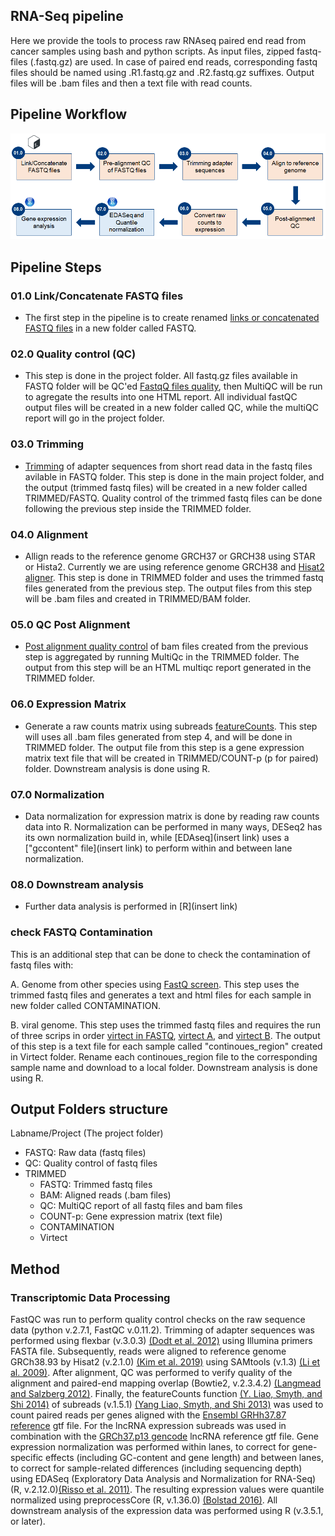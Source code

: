 ## RNA-Seq pipeline
Here we provide the tools to process raw RNAseq paired end read from cancer samples using bash and python scripts. As input files, zipped fastq-files (.fastq.gz) are used. In case of paired end reads, corresponding fastq files should be named using .R1.fastq.gz and .R2.fastq.gz suffixes. Output files will be .bam files and then a text file with read counts.

## Pipeline Workflow
![RNAseq Pipeline](/Figures/RNAseq_pipeline.png)

## Pipeline Steps
### 01.0 Link/Concatenate FASTQ files
- The first step in the pipeline is to create renamed [links or concatenated FASTQ files](/Scripts/RNAseq/01.0%20-%20Linking_Concatenate%20FASTQ/find.fastq.files.sh) in a new folder called FASTQ. 

### 02.0 Quality control (QC)
- This step is done in the project folder. All fastq.gz files available in FASTQ folder will be QC'ed [FastqQ files quality](/Scripts/RNAseq/02.0%20-%20Quality%20Control%20(QC)/fastqc.HPC.sh), then MultiQC will be run to agregate the results into one HTML report. All individual fastQC output files will be created in a new folder called QC, while the multiQC report will go in the project folder. 

### 03.0 Trimming
- [Trimming](/Scripts/RNAseq/03.0%20-%20Trimming/trimming.fastq.HPC.sh) of adapter sequences from short read data in the fastq files avilable in FASTQ folder. This step is done in the main project folder, and the output (trimmed fastq files) will be created in a new folder called TRIMMED/FASTQ. Quality control of the trimmed fastq files can be done following the previous step inside the TRIMMED folder.

### 04.0 Alignment
- Allign reads to the reference genome GRCH37 or GRCH38 using STAR or Hista2. Currently we are using reference genome GRCH38 and [Hisat2 aligner](/Scripts/RNAseq/04.0%20-%20Alignment/align.fastq.hisat2.sh). This step is done in TRIMMED folder and uses the trimmed fastq files generated from the previous step. The output files from this step will be .bam files and created in TRIMMED/BAM folder. 

### 05.0 QC Post Alignment 
- [Post alignment quality control](/Scripts/RNAseq/05.0%20-%20QC%20Post-Alignment/README.md) of bam files created from the previous step is aggregated by running MultiQc in the TRIMMED folder. The output from this step will be an HTML multiqc report generated in the TRIMMED folder. 

### 06.0 Expression Matrix
- Generate a raw counts matrix using subreads [featureCounts](/Scripts/RNAseq/06.0%20-%20Expression%20Matrix/subreads.create.matrix.trimmed.HPC.sh). This step will uses all .bam files generated from step 4, and will be done in TRIMMED folder. The output file from this step is a gene expression matrix text file that will be created in TRIMMED/COUNT-p (p for paired) folder. Downstream analysis is done using R. 

### 07.0 Normalization 
- Data normalization for expression matrix is done by reading raw counts data into R. Normalization can be performed in many ways, DESeq2 has its own normalization build in, while [EDAseq](insert link) uses a ["gccontent" file](insert link) to perform within and between lane normalization.

### 08.0 Downstream analysis
- Further data analysis is performed in [R](insert link)

### check FASTQ Contamination
This is an additional step that can be done to check the contamination of fastq files with:

A. Genome from other species using [FastQ screen](/Scripts/RNAseq/Check%20FASTQ%20Contamination/01.0%20-%20FASTQ%20Screen/fastq_screen_HPC.sh).
This step uses the trimmed fastq files and generates a text and html files for each sample in new folder called CONTAMINATION.  

B. viral genome. This step uses the trimmed fastq files and requires the run of three scrips in order [virtect in FASTQ](/Scripts/RNAseq/Check%20FASTQ%20Contamination/02.0%20-%20Virtect/0.1%20-%20Virtect_on_FASTQ_files.sh), [virtect A](/Scripts/RNAseq/Check%20FASTQ%20Contamination/02.0%20-%20Virtect/0.2%20-%20Virtect.fix.A.sh), and [virtect B](/Scripts/RNAseq/Check%20FASTQ%20Contamination/02.0%20-%20Virtect/0.3%20-%20Virtect.fix.B.sh). The output of this step is a text file for each sample called "continoues_region" created in Virtect folder. Rename each continoues_region file to the corresponding sample name and download to a local folder. Downstream analysis is done using R.

## Output Folders structure
Labname/Project (The project folder)
- FASTQ: Raw data (fastq files)
- QC: Quality control of fastq files 
- TRIMMED 
  - FASTQ: Trimmed fastq files
  - BAM: Aligned reads (.bam files)
  - QC: MultiQC report of all fastq files and bam files
  - COUNT-p: Gene expression matrix (text file)
  - CONTAMINATION
  - Virtect

## Method
### Transcriptomic Data Processing 
FastQC was run to perform quality control checks on the raw sequence data (python v.2.7.1, FastQC v.0.11.2). Trimming of adapter sequences was performed using flexbar (v.3.0.3) [(Dodt et al. 2012)](https://doi.org/10.3390/biology1030895) using Illumina primers FASTA file. Subsequently, reads were aligned to reference genome GRCh38.93 by Hisat2 (v.2.1.0) [(Kim et al. 2019)](https://doi.org/10.1038/s41587-019-0201-4) using SAMtools (v.1.3) [(Li et al. 2009)](https://doi.org/10.1093/bioinformatics/btp352). After alignment, QC was performed to verify quality of the alignment and paired-end mapping overlap (Bowtie2, v.2.3.4.2) [(Langmead and Salzberg 2012)](https://doi.org/10.1038/nmeth.1923). Finally, the featureCounts function [(Y. Liao, Smyth, and Shi 2014)](https://doi.org/10.1093/bioinformatics/btt656) of subreads (v.1.5.1) [(Yang Liao, Smyth, and Shi 2013)](https://doi.org/10.1093/nar/gkt214) was used to count paired reads per genes aligned with the [Ensembl GRHh37.87 reference](http://grch37.ensembl.org/index.html) gtf file. For the lncRNA expression subreads was used in combination with the [GRCh37.p13 gencode](https://www.gencodegenes.org/human/grch37_mapped_releases.html) lncRNA reference gtf file. Gene expression normalization was performed within lanes, to correct for gene-specific effects (including GC-content and gene length) and between lanes, to correct for sample-related differences (including sequencing depth) using EDASeq (Exploratory Data Analysis and Normalization for RNA-Seq) (R, v.2.12.0)[(Risso et al. 2011)](https://doi.org/10.1186/1471-2105-12-480). The resulting expression values were quantile normalized using preprocessCore (R, v.1.36.0) [(Bolstad 2016)](https://github.com/bmbolstad/preprocessCore). All downstream analysis of the expression data was performed using R (v.3.5.1, or later). 
